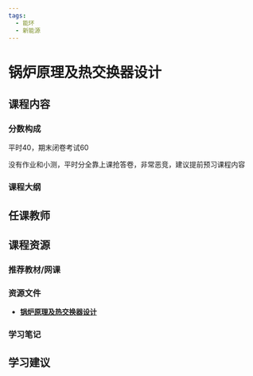 ```yaml
---
tags:
  - 能环
  - 新能源
---
```


# 锅炉原理及热交换器设计

## 课程内容

### 分数构成

平时40，期末闭卷考试60

没有作业和小测，平时分全靠上课抢答卷，非常恶竞，建议提前预习课程内容

### 课程大纲


## 任课教师


## 课程资源

### 推荐教材/网课

### 资源文件

- [**锅炉原理及热交换器设计**](https://pan.baidu.com/s/1CWs2vq664xStC9zDNIGO0w?pwd=a6ei) 

### 学习笔记

## 学习建议










